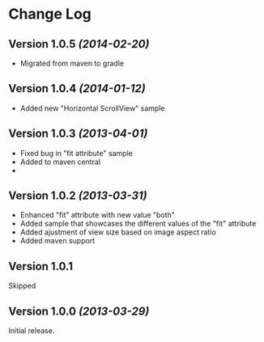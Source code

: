 Change Log
==========
Version 1.0.5 *(2014-02-20)*
----------------------------
* Migrated from maven to gradle

Version 1.0.4 *(2014-01-12)*
----------------------------
* Added new "Horizontal ScrollView" sample

Version 1.0.3 *(2013-04-01)*
----------------------------
* Fixed bug in "fit attribute" sample
* Added to maven central
* 
Version 1.0.2 *(2013-03-31)*
----------------------------
* Enhanced "fit" attribute with new value "both"
* Added sample that showcases the different values of the "fit" attribute
* Added ajustment of view size based on image aspect ratio
* Added maven support

Version 1.0.1 
----------------------------
Skipped

Version 1.0.0 *(2013-03-29)*
----------------------------
Initial release.
